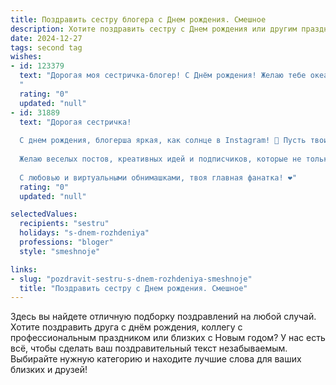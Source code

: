 ```yaml
---
title: Поздравить сестру блогера c Днем рождения. Смешное
description: Хотите поздравить сестру c Днем рождения или другим праздником? Наш ИИ создаст незабываемое поздравление, а вы обязательно выделитесь среди других.  
date: 2024-12-27
tags: second tag
wishes:
- id: 123379
  text: "Дорогая моя сестричка-блогер! С Днём рождения! Желаю тебе океан лайков, море вдохновения и чтоб твой контент взлетел выше всех облаков (и даже выше моей зарплаты!).  Пусть подписчики множатся, как кролики, а хейтеры останутся с носом, похожим на твою первую неудачную селфи-палку.  Будь всегда на позитиве,  шути, как бог, и никогда не теряй своего уникального стиля, пусть даже он иногда немного... странный (мы же тебя любим!).  Счастья тебе, моя звёздочка YouTube!
  "
  rating: "0"
  updated: "null"
- id: 31889
  text: "Дорогая сестричка!
  
  С днем рождения, блогерша яркая, как солнце в Instagram! 🎉 Пусть твои подписчики растут быстрее, чем я схожу с ума от твоих кулинарных экспериментов! Надеюсь, в этом году у тебя в ленте будет больше лайков, чем у меня неудачных попыток подрезать уголки на твоих видеоподборках!
  
  Желаю веселых постов, креативных идей и подписчиков, которые не только комментируют, но и делают репосты! Пусть каждый день будет таким же ярким, как фильтры на твоих фотографиях, и помни: смех – лучшая реклама!
  
  С любовью и виртуальными обнимашками, твоя главная фанатка! ❤️"
  rating: "0"
  updated: "null"

selectedValues:
  recipients: "sestru"
  holidays: "s-dnem-rozhdeniya"
  professions: "bloger"
  style: "smeshnoje"

links:
- slug: "pozdravit-sestru-s-dnem-rozhdeniya-smeshnoje"
  title: "Поздравить сестру c Днем рождения. Смешное"
---
```


Здесь вы найдете отличную подборку поздравлений на любой случай.
Хотите поздравить друга с днём рождения, коллегу с профессиональным праздником или близких с Новым годом? У нас есть всё, чтобы сделать ваш поздравительный текст незабываемым. Выбирайте нужную категорию и находите лучшие слова для ваших близких и друзей!
